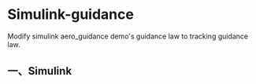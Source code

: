 # Simulink-guidance
Modify simulink aero_guidance demo's guidance law to tracking guidance law. 

## 一、Simulink
